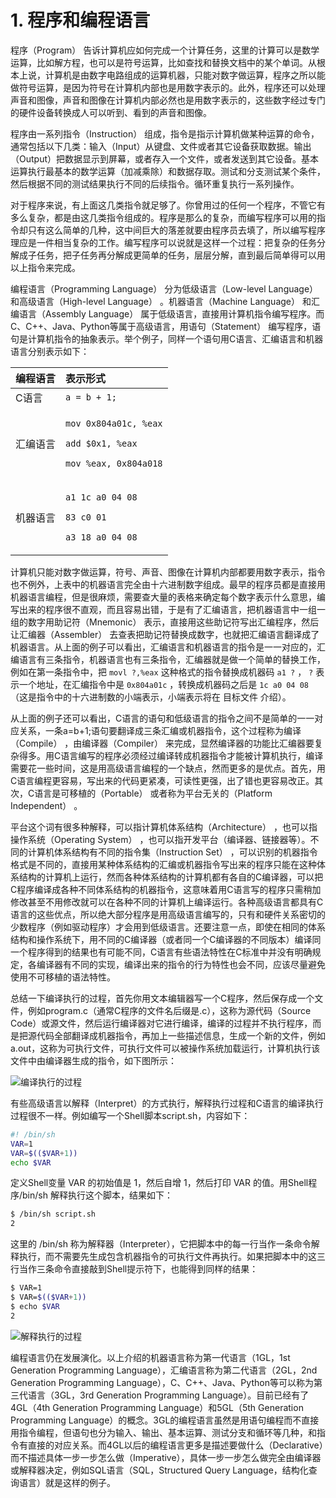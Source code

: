 # 1. 程序和编程语言

程序（Program） 告诉计算机应如何完成一个计算任务，这里的计算可以是数学运算，比如解方程，也可以是符号运算，比如查找和替换文档中的某个单词。从根本上说，计算机是由数字电路组成的运算机器，只能对数字做运算，程序之所以能做符号运算，是因为符号在计算机内部也是用数字表示的。此外，程序还可以处理声音和图像，声音和图像在计算机内部必然也是用数字表示的，这些数字经过专门的硬件设备转换成人可以听到、看到的声音和图像。

程序由一系列指令（Instruction） 组成，指令是指示计算机做某种运算的命令，通常包括以下几类：输入（Input）从键盘、文件或者其它设备获取数据。输出（Output）把数据显示到屏幕，或者存入一个文件，或者发送到其它设备。基本运算执行最基本的数学运算（加减乘除）和数据存取。测试和分支测试某个条件，然后根据不同的测试结果执行不同的后续指令。循环重复执行一系列操作。

对于程序来说，有上面这几类指令就足够了。你曾用过的任何一个程序，不管它有多么复杂，都是由这几类指令组成的。程序是那么的复杂，而编写程序可以用的指令却只有这么简单的几种，这中间巨大的落差就要由程序员去填了，所以编写程序理应是一件相当复杂的工作。编写程序可以说就是这样一个过程：把复杂的任务分解成子任务，把子任务再分解成更简单的任务，层层分解，直到最后简单得可以用以上指令来完成。

编程语言（Programming Language） 分为低级语言（Low-level Language） 和高级语言（High-level Language） 。机器语言（Machine Language） 和汇编语言（Assembly Language） 属于低级语言，直接用计算机指令编写程序。而C、C++、Java、Python等属于高级语言，用语句（Statement） 编写程序，语句是计算机指令的抽象表示。举个例子，同样一个语句用C语言、汇编语言和机器语言分别表示如下：

<table>
  <thead>
    <tr>
      <th style="text-align:left">&#x7F16;&#x7A0B;&#x8BED;&#x8A00;</th>
      <th style="text-align:left">&#x8868;&#x793A;&#x5F62;&#x5F0F;</th>
    </tr>
  </thead>
  <tbody>
    <tr>
      <td style="text-align:left">C&#x8BED;&#x8A00;</td>
      <td style="text-align:left"><code>a = b + 1;</code>
      </td>
    </tr>
    <tr>
      <td style="text-align:left">&#x6C47;&#x7F16;&#x8BED;&#x8A00;</td>
      <td style="text-align:left">
        <p><code>mov 0x804a01c, %eax</code>
        </p>
        <p><code>add $0x1, %eax</code>
        </p>
        <p><code>mov %eax, 0x804a018</code>
        </p>
      </td>
    </tr>
    <tr>
      <td style="text-align:left">&#x673A;&#x5668;&#x8BED;&#x8A00;</td>
      <td style="text-align:left">
        <p><code>a1 1c a0 04 08</code>
        </p>
        <p><code>83 c0 01</code>
        </p>
        <p><code>a3 18 a0 04 08</code>
        </p>
      </td>
    </tr>
  </tbody>
</table>

计算机只能对数字做运算，符号、声音、图像在计算机内部都要用数字表示，指令也不例外，上表中的机器语言完全由十六进制数字组成。最早的程序员都是直接用机器语言编程，但是很麻烦，需要查大量的表格来确定每个数字表示什么意思，编写出来的程序很不直观，而且容易出错，于是有了汇编语言，把机器语言中一组一组的数字用助记符（Mnemonic） 表示，直接用这些助记符写出汇编程序，然后让汇编器（Assembler） 去查表把助记符替换成数字，也就把汇编语言翻译成了机器语言。从上面的例子可以看出，汇编语言和机器语言的指令是一一对应的，汇编语言有三条指令，机器语言也有三条指令，汇编器就是做一个简单的替换工作，例如在第一条指令中，把 `movl ?,%eax` 这种格式的指令替换成机器码 `a1 ?` ， `?` 表示一个地址，在汇编指令中是 `0x804a01c` ，转换成机器码之后是 `1c a0 04 08` （这是指令中的十六进制数的小端表示，小端表示将在 目标文件 介绍）。

从上面的例子还可以看出，C语言的语句和低级语言的指令之间不是简单的一一对应关系，一条a=b+1;语句要翻译成三条汇编或机器指令，这个过程称为编译（Compile） ，由编译器（Compiler） 来完成，显然编译器的功能比汇编器要复杂得多。用C语言编写的程序必须经过编译转成机器指令才能被计算机执行，编译需要花一些时间，这是用高级语言编程的一个缺点，然而更多的是优点。首先，用C语言编程更容易，写出来的代码更紧凑，可读性更强，出了错也更容易改正。其次，C语言是可移植的（Portable） 或者称为平台无关的（Platform Independent） 。

平台这个词有很多种解释，可以指计算机体系结构（Architecture） ，也可以指操作系统（Operating System） ，也可以指开发平台（编译器、链接器等）。不同的计算机体系结构有不同的指令集（Instruction Set） ，可以识别的机器指令格式是不同的，直接用某种体系结构的汇编或机器指令写出来的程序只能在这种体系结构的计算机上运行，然而各种体系结构的计算机都有各自的C编译器，可以把C程序编译成各种不同体系结构的机器指令，这意味着用C语言写的程序只需稍加修改甚至不用修改就可以在各种不同的计算机上编译运行。各种高级语言都具有C语言的这些优点，所以绝大部分程序是用高级语言编写的，只有和硬件关系密切的少数程序（例如驱动程序）才会用到低级语言。还要注意一点，即使在相同的体系结构和操作系统下，用不同的C编译器（或者同一个C编译器的不同版本）编译同一个程序得到的结果也有可能不同，C语言有些语法特性在C标准中并没有明确规定，各编译器有不同的实现，编译出来的指令的行为特性也会不同，应该尽量避免使用不可移植的语法特性。

总结一下编译执行的过程，首先你用文本编辑器写一个C程序，然后保存成一个文件，例如program.c（通常C程序的文件名后缀是.c），这称为源代码（Source Code）或源文件，然后运行编译器对它进行编译，编译的过程并不执行程序，而是把源代码全部翻译成机器指令，再加上一些描述信息，生成一个新的文件，例如a.out，这称为可执行文件，可执行文件可以被操作系统加载运行，计算机执行该文件中由编译器生成的指令，如下图所示：

![&#x7F16;&#x8BD1;&#x6267;&#x884C;&#x7684;&#x8FC7;&#x7A0B;](https://linux-c-learning-all-in-one.readthedocs.io/zh_CN/latest/_images/intro.compile.png)

有些高级语言以解释（Interpret）的方式执行，解释执行过程和C语言的编译执行过程很不一样。例如编写一个Shell脚本script.sh，内容如下：

```bash
#! /bin/sh
VAR=1
VAR=$(($VAR+1))
echo $VAR
```

定义Shell变量 VAR 的初始值是 1，然后自增 1，然后打印 VAR 的值。用Shell程序/bin/sh 解释执行这个脚本，结果如下：

```bash
$ /bin/sh script.sh
2
```

这里的 /bin/sh 称为解释器（Interpreter），它把脚本中的每一行当作一条命令解释执行，而不需要先生成包含机器指令的可执行文件再执行。如果把脚本中的这三行当作三条命令直接敲到Shell提示符下，也能得到同样的结果：

```bash
$ VAR=1
$ VAR=$(($VAR+1))
$ echo $VAR
2
```

![&#x89E3;&#x91CA;&#x6267;&#x884C;&#x7684;&#x8FC7;&#x7A0B;](https://linux-c-learning-all-in-one.readthedocs.io/zh_CN/latest/_images/intro.interpret.png)

编程语言仍在发展演化。以上介绍的机器语言称为第一代语言（1GL，1st Generation Programming Language），汇编语言称为第二代语言（2GL，2nd Generation Programming Language），C、C++、Java、Python等可以称为第三代语言（3GL，3rd Generation Programming Language）。目前已经有了4GL（4th Generation Programming Language）和5GL（5th Generation Programming Language）的概念。3GL的编程语言虽然是用语句编程而不直接用指令编程，但语句也分为输入、输出、基本运算、测试分支和循环等几种，和指令有直接的对应关系。而4GL以后的编程语言更多是描述要做什么（Declarative）而不描述具体一步一步怎么做（Imperative），具体一步一步怎么做完全由编译器或解释器决定，例如SQL语言（SQL，Structured Query Language，结构化查询语言）就是这样的例子。

## 

